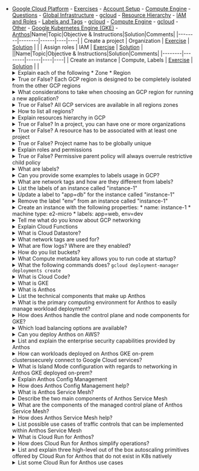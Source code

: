 - [Google Cloud Platform](#google-cloud-platform) - [Exercises](#exercises) - [Account Setup](#account-setup) - [Compute Engine](#compute-engine) - [Questions](#questions) - [Global Infrastructure](#global-infrastructure) - [gcloud](#gcloud) - [Resource Hierarchy](#resource-hierarchy) - [IAM and Roles](#iam-and-roles) - [Labels and Tags](#labels-and-tags) - [gcloud](#gcloud-1) - [Compute Engine](#compute-engine-1) - [gcloud](#gcloud-2) - [Other](#other) - [Google Kubernetes Engine (GKE)](#google-kubernetes-engine-gke) - [Anthos](#anthos)|Name|Topic|Objective & Instructions|Solution|Comments| |--------|--------|------|----|----| | Create a project | Organization | [Exercise](exercises/create_project/exercise.md) | [Solution](exercises/create_project/solution.md) | | | Assign roles | IAM | [Exercise](exercises/assign_roles/exercise.md) | [Solution](exercises/assign_roles/solution.md) | ||Name|Topic|Objective & Instructions|Solution|Comments| |--------|--------|------|----|----| | Create an instance | Compute, Labels | [Exercise](exercises/instance_101/exercise.md) | [Solution](exercises/instance_101/solution.md) | |<details> <summary>Explain each of the following * Zone * Region </summary><br><b> GCP regions are data centers hosted across different geographical locations worldwide.<br> Within each region, there are multiple isolated locations known as Zones. Each zone is one or more data-centers with redundant network and connectivity and power supply. Multiple zones ensure high availability in case one of them goes down </b></details> <details> <summary>True or False? Each GCP region is designed to be completely isolated from the other GCP regions </summary><br><b> True. </b></details> <details> <summary>What considerations to take when choosing an GCP region for running a new application?</summary><br><b> * Services Availability: not all service (and all their features) are available in every region * Reduced latency: deploy application in a region that is close to customers * Compliance: some countries have more strict rules and requirements such as making sure the data stays within theborders of the country or the region. In that case, only specific region can be used for running the application * Pricing: the pricing might not be consistent across regions so, the price for the same service in different regions might be different. </b></details> <details> <summary>True or False? All GCP services are available in all regions zones</summary><br><b> False. You can see [here](https://cloud.google.com/about/locations) which products/services available in each region. </b></details><details> <summary>How to list all regions?</summary><br><b> `gcloud compute regions list` </b></details><details> <summary>Explain resources hierarchy in GCP</summary><br><b> Organization Folder Project Resources * Organizations - Company * Folder - usually for departments, teams, products, etc. * Project - can be different projects or same project but different environments (dev, staging, production) * Resources - actual GCP services (Compute, App engine, Storage, etc.) </b></details> <details> <summary>True or False? In a project, you can have one or more organizations</summary><br><b> False. It's quite the opposite. First there is an organization and under organization you can have one or more folder with one or more projects. </b></details> <details> <summary>True or False? A resource has to be associated with at least one project</summary><br><b> True. You can't have resources associate with no projects. </b></details> <details> <summary>True or False? Project name has to be globally unique</summary><br><b> True. </b></details><details> <summary>Explain roles and permissions</summary><br><b> Role is an encapsulation of set of permissions. For example an "owner" role has more than 3000 assigned permissions to the different components and services of GCP. </b></details> <details> <summary>True or False? Permissive parent policy will always overrule restrictive child policy</summary><br><b> True </b></details><details> <summary>What are labels?</summary><br><b> You can think about labels in GCP as sticky notes that you attach to different GCP resources. That makes it easier for example, to search for specific resources (like applying the label called "web-app" and search for all the resources that are related somehow to "web-app") </b></details> <details> <summary>Can you provide some examples to labels usage in GCP?</summary><br><b> * Location (cost center) * Project (or environment, folder, etc.) * Service type * Service owner * Application type * Application owner </b></details> <details> <summary>What are network tags and how are they different from labels? </summary><br><b> As the name suggests, network tags can be applied only to network resources. While labels don't affect the resources on which they are applied, network tags do affect resources (e.g. firewall access and networking routes) </b></details><details> <summary>List the labels of an instance called "instance-1"</summary><br><b> `gcloud compute instances describe instance-1 --format "yaml(labels)"` </b></details> <details> <summary>Update a label to "app=db" for the instance called "instance-1"</summary><br><b> `gcloud compute instances update instance-1 --update-labels app=db` </b></details> <details> <summary>Remove the label "env" from an instance called "instance-1"</summary><br><b> `gcloud compute instances update instance-1 --remove-labels env` </b></details><details> <summary>Create an instance with the following properties: * name: instance-1 * machine type: e2-micro * labels: app=web, env=dev </summary><br><b> `gcloud compute instances create instance-1 --labels app=web,env=dev --machine-type=e2-micro` </b></details><details> <summary>Tell me what do you know about GCP networking</summary><br><b> Virtual Private Cloud(VPC) network is a virtual version of physical network, implemented in Google's internal Network. VPC is a global resource in GCP. Subnetworks(subnets) are regional resources, ie., subnets can be created withinin regions. VPC are created in 2 modes, 1. Auto mode VPC - One subnet in each region is created automatically by GCP while creating VPC 2. Custom mode VPC - No subnets are automatically created. This type of network provides complete control over the subnets creation to the users. </b></details> <details> <summary>Explain Cloud Functions</summary><br><b> Google Cloud Functions is a serverless execution environment for building and connecting cloud services. With Cloud Functions you write simple, single-purpose functions that are attached to events emitted from your cloud infrastructure and services. Your function is triggered when an event being watched is fired. </b></details><details> <summary>What is Cloud Datastore?</summary><br><b> Cloud Datastore is a schemaless NoSQL datastore in Google's cloud. Applications can use Datastore to query your data with SQL-like queries that support filtering and sorting. Datastore replicates data across multiple datacenters, which provides a high level of read/write availability. </b></details> <details> <summary>What network tags are used for?</summary><br><b> Network tags allow you to apply firewall rules and routes to a specific instance or set of instances: You make a firewall rule applicable to specific instances by using target tags and source tags. </b></details> <details> <summary>What are flow logs? Where are they enabled?</summary><br><b> VPC Flow Logs records a sample of network flows sent from and received by VM instances, including instances used as Google Kubernetes Engine nodes. These logs can be used for network monitoring, forensics, real-time security analysis, and expense optimization. Enable Flow Logs1. Open VPC Network in GCP Console 2. Click the name of the subnet 3. Click EDIT button 4. Set Flow Logs to On 5. Click Save </b></details> <details> <summary>How do you list buckets?</summary><br><b> Two ways to do that: $ gsutil ls $ gcloud alpha storage ls </b></details> <details> <summary>What Compute metadata key allows you to run code at startup?</summary><br><b> startap-script </b></details> <details> <summary>What the following commands does? `gcloud deployment-manager deployments create`</summary><br><b> Deployment Manager creates a new deployment. </b></details> <details> <summary>What is Cloud Code?</summary><br><b> It is a set of tools to help developers write, run and debug GCP kubernetes based applications. It provides built-in support for rapid iteration, debugging and running applications in development and production K8s environments. </b></details><details> <summary>What is GKE</summary><br><b> * It is the managed kubernetes service on GCP for deploying, managing and scaling containerised applications using Google infrastructure. </b></details><details> <summary>What is Anthos</summary><br><b> It is a managed application platform for organisations like enterprises that require quick modernisation and certain levels of consistency for their legacy applications in a hybrid or multicloud world. From this explanation the core ideas can be drawn from these statements; * Managed -> the customer does not need to worry about the underlying software integrations, they just enable the API. * application platform -> It consists of open source tools like K8s, Knative, Istio and Tekton * Enterprises -> these are usually organisations with complex needs * Consistency -> to have the same policies declaratively initiated to be run anywhere securely e.g on-prem, GCP or other-clouds (AWS or Azure) fun fact: Anthos is flower in greek, they grow in the ground (earth) but need rain from the clouds to flourish. </b></details> <details> <summary>List the technical components that make up Anthos</summary><br><b> * Infrastructure management - GoogleKubernetes Engine (GKE) * Cluster management - GKE, Ingress for Anthos * Service management - Anthos Service Mesh * Policy enforcement - Anthos Config Management, Anthos Enterprise Data Protection, Policy Controller * Application deployment - CI/CD tools like Cloud Build, GitLab * Application development - Cloud Code </b></details> <details> <summary>What is the primary computing environment for Anthos to easily manage workload deployment?</summary><br><b> * Google Kubernetes Engine (GKE) </b></details> <details> <summary>How does Anthos handle the control plane and node components for GKE?</summary><br><b> On GCP the kubernetes api-server is the only control plane component exposed to customers whilst compute engine manages instances in the project. </b></details> <details> <summary>Which load balancing options are available?</summary><br><b> * Networking load balancing for L4 and HTTP(S) Load Balancing for L7 which are both managed services that do not require additionalconfiguration. * Ingress for Anthos which allows the ability to deploy a load balancer that serves an application across multiple clusters on GKE </b></details> <details> <summary>Can you deploy Anthos on AWS?</summary><br><b> * Yes, Anthos on AWS is now GA. For more read [here](https://cloud.google.com/anthos/gke/docs/aws) </b></details> <details> <summary>List and explain the enterprise security capabilities provided by Anthos</summary><br><b> * Control plane security - GCP manages and maintains the K8s control plane out of the box. The user can secure the api-server by using master authorized networks and private clusters. These allow the user to disable access on the public IP address by assigning a private IP address to the master. * Node security - By default workloads are provisioned on Compute engine instances that use Google's Container Optimised OS. This operating system implements a locked-down firewall, limited user accounts with root disabled and a read-only filesystem.There is a further option to enable GKE Sandbox for stronger isolation in multi-tenant deployment scenarios. * Network security - Within a created cluster VPC, Anthos GKE leverages a powerful software-defined network that enables simple Pod-to-Pod communications. Network policies allow locking down ingress and egress connections in a given namespace. Filtering can also be implemented to incoming load-balanced traffic for services that require external access, by supplying whitelisted CIDR IP ranges. * Workload security - Running workloads run with limited privileges, default Docker AppArmor security policies are applied to all Kubernetes Pods. Workload identity for Anthos GKE aligns with the open source kubernetes service accounts with GCP service account permissions. * Audit logging - Administrators are given a way to retain, query, process and alert on events of the deployed environments. </b></details> <details> <summary>How can workloads deployed on Anthos GKE on-prem clusterssecurely connect to Google Cloud services?</summary><br><b> * Google Cloud Virtual Private Network (Cloud VPN) - this is for secure networking * Google Cloud Key Management Service (Cloud KMS) - for key management </b></details> <details> <summary>What is Island Mode configuration with regards to networking in Anthos GKE deployed on-prem?</summary><br><b> * This is when pods can directly talk to each other within a cluster, but cannot be reached from outside the cluster thus forming an "island" within the network that is not connected to the external network. </b></details> <details> <summary>Explain Anthos Config Management</summary><br><b> It is a core component of the Anthos stack which provides platform, service and security operators with a single, unified approach to multi-cluster management that spans both on-premises and cloud environments. It closely follows K8s best practices, favoring declarative approaches over imperative operations, and actively monitors cluster state andapplies the desired state as defined in Git. It includes three key components as follows: 1. An importer that reads from a central Git repository 2. A component that synchronises stored configuration data into K8s objects 3. A component that monitors drift between desired and actual cluster configurations with a capability of reconciliation when need rises. </b></details> <details> <summary>How does Anthos Config Management help?</summary><br><b> It follows common modern software development practices which makes cluster configuration, management and policy changes auditable, revertable, and versionable easily enforcing IT governance and unifying resource management in an organisation. </b></details> <details> <summary>What is Anthos Service Mesh?</summary><br><b> * It is a suite of tools that assist in monitoring and managing deployed services on Anthos of all shapes and sizes whether running in cloud, hybrid or multi-cloud environments. It leverages the APIs and core components fromIstio, a highly configurable and open-source service mesh platform. </b></details> <details> <summary>Describe the two main components of Anthos Service Mesh</summary><br><b> 1. Data plane - it consists of a set of distributed proxies that mediate all inbound and outbound network traffic between individual services which are configured using a centralised control plane and an open API 2. Control plane - is a fully managed offering outside of Anthos GKE clusters to simplify management overhead and ensure highest possible availability. </b></details> <details> <summary>What are the components of the managed control plane of Anthos Service Mesh?</summary><br><b> 1. Traffic Director - it is GCP's fully managed service mesh traffic control plane, responsible for translating Istio API objects into configuration information for the distributed proxies, as well as directing service mesh ingress and egress traffic 2. Managed CA - is a centralised certificate authority responsible for providingSSL certificates to each of the distributed proxies, authentication information and distributing secrets 3. Operations tooling - formerly stackdriver, provides a managed ingestion point for observability and telemetry, specifically monitoring, tracing and logging data generated by each of the proxies. This powers the observability dashboard for operators to visually inspect their services and service dependencies assisting in the implementation of SRE best practices for monitoring SLIs and establishing SLOs. </b></details> <details> <summary>How does Anthos Service Mesh help?</summary><br><b> Tool and technology integration that makes up Anthos service mesh delivers significant operational benefits to Anthos environments, with minimal additional overhead such as follows: * Uniform observability - the data plane reports service to service communication back to the control plane generating a service dependency graph. Traffic inspection by the proxy inserts headers to facilitatedistributed tracing, capturing and reporting service logs together with service-level metrics (i.e latency, errors, availability). * Operational agility - fine-grained controls for managing the flow of inter-mesh (north-south) and intra-mesh (east-west) traffic are provided. * Policy-driven security - policies can be enforced consistently across diverse protocols and runtimes as service communications are secured by default. </b></details> <details> <summary>List possible use cases of traffic controls that can be implemented within Anthos Service Mesh</summary><br><b> * Traffic splitting across differing service versions for canary or A/B testing * Circuit breaking to prevent cascading failures * Fault injection to help build resilient and fault-tolerant deployments * HTTP header-based traffic steering between individual services or versions </b></details> <details> <summary>What is Cloud Run for Anthos?</summary><br><b> It is part of the Anthos stack that brings a serverless containerexperience to Anthos, offering a high-level platform experience on top of K8s clusters. It is built with Knative, an open-source operator for K8s that brings serverless application serving and eventing capabilities. </b></details> <details> <summary>How does Cloud Run for Anthos simplify operations?</summary><br><b> Platform teams in organisations that wish to offer developers additional tools to test, deploy and run applications can use Knative to enhance this experience on Anthos as Cloud Run. Below are some of the benefits; * Easy migration from K8s deployments - Without Cloud Run, platform engineers have to configure deployment, service, and HorizontalPodAutoscalers(HPA) objects to a loadbalancer and autoscaling. If application is already serving traffic it becomes hard to change configurations or roll back efficiently. Using Cloud Run all this is managed thus the Knative service manifest describes the application to be autoscaled and loadbalanced * Autoscaling - a sudden trafficspike may cause application containers in K8s to crash due to overload thus an efficient automated autoscaling is executed to serve the high volume of traffic * Networking - it has built-in load balancing capabilities and policies for traffic splitting between multiple versions of an application. * Releases and rollouts - supports the notion of the Knatibe API's revisions which describe new versions or different configurations of your application and canary deployments by splitting traffic. * Monitoring - observing and recording metrics such as latency, error rate and requests per second. </b></details> <details> <summary>List and explain three high-level out of the box autoscaling primitives offered by Cloud Run for Anthos that do not exist in K8s natively</summary><br><b> * Rapid, request-based autoscaling - default autoscalers monitor request metrics which allows Cloud Run for Anthos to handle spiky traffic patterns smoothly * Concurrency controls - limits such as max in-flightrequests per container are enforced to ensure the container does not become overloaded and crash. More containers are added to handle the spiky traffic, buffering the requests. * Scale to zero - if an application is inactive for a while Cloud Run scales it down to zero to reduce its footprint. Alternatively one can turn off scale-to-zero to prevent cold starts. </b></details> <details> <summary>List some Cloud Run for Anthos use cases</summary><br><b> As it does not support stateful applications or sticky sessions, it is suitable for running stateless applications such as: * Machine learning model predictions e.g Tensorflow serving containers * API gateways, API middleware, web front ends and Microservices * Event handlers, ETL </b></details>